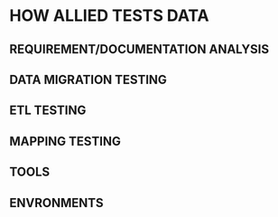 # HOW ALLIED TESTS DATA

## REQUIREMENT/DOCUMENTATION ANALYSIS

## DATA MIGRATION TESTING

## ETL TESTING

## MAPPING TESTING

## TOOLS 

## ENVRONMENTS
